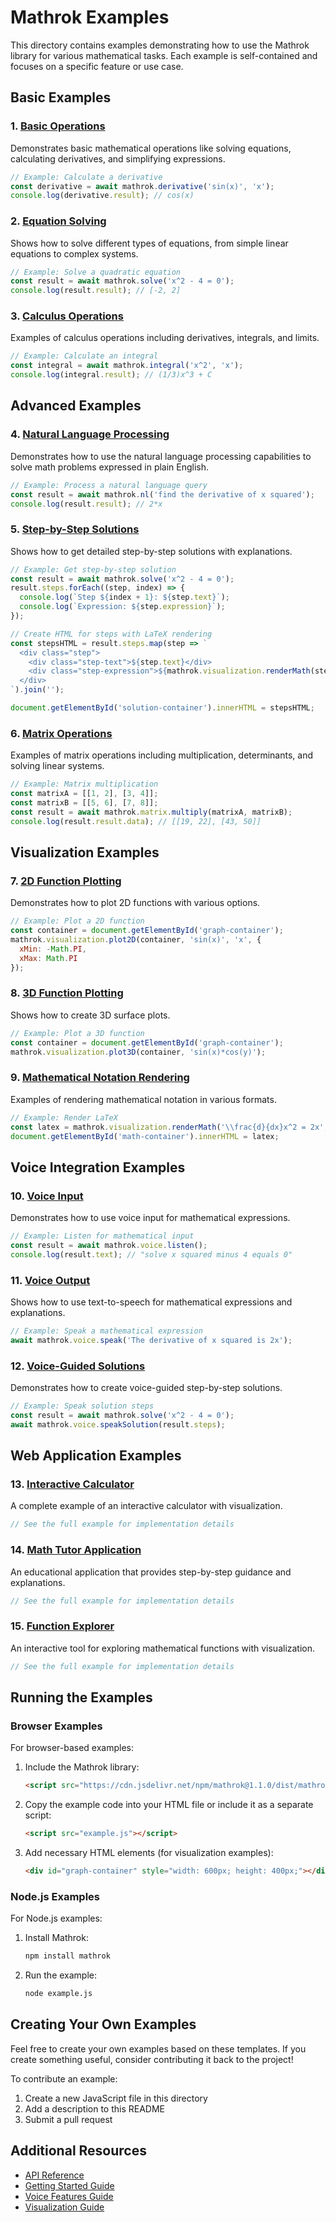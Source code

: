 # Mathrok Examples

This directory contains examples demonstrating how to use the Mathrok library for various mathematical tasks. Each example is self-contained and focuses on a specific feature or use case.

## Basic Examples

### 1. [Basic Operations](./basic-operations.js)

Demonstrates basic mathematical operations like solving equations, calculating derivatives, and simplifying expressions.

```javascript
// Example: Calculate a derivative
const derivative = await mathrok.derivative('sin(x)', 'x');
console.log(derivative.result); // cos(x)
```

### 2. [Equation Solving](./equation-solving.js)

Shows how to solve different types of equations, from simple linear equations to complex systems.

```javascript
// Example: Solve a quadratic equation
const result = await mathrok.solve('x^2 - 4 = 0');
console.log(result.result); // [-2, 2]
```

### 3. [Calculus Operations](./calculus-operations.js)

Examples of calculus operations including derivatives, integrals, and limits.

```javascript
// Example: Calculate an integral
const integral = await mathrok.integral('x^2', 'x');
console.log(integral.result); // (1/3)x^3 + C
```

## Advanced Examples

### 4. [Natural Language Processing](./natural-language.js)

Demonstrates how to use the natural language processing capabilities to solve math problems expressed in plain English.

```javascript
// Example: Process a natural language query
const result = await mathrok.nl('find the derivative of x squared');
console.log(result.result); // 2*x
```

### 5. [Step-by-Step Solutions](./step-by-step.js)

Shows how to get detailed step-by-step solutions with explanations.

```javascript
// Example: Get step-by-step solution
const result = await mathrok.solve('x^2 - 4 = 0');
result.steps.forEach((step, index) => {
  console.log(`Step ${index + 1}: ${step.text}`);
  console.log(`Expression: ${step.expression}`);
});

// Create HTML for steps with LaTeX rendering
const stepsHTML = result.steps.map(step => `
  <div class="step">
    <div class="step-text">${step.text}</div>
    <div class="step-expression">${mathrok.visualization.renderMath(step.expression, 'latex', true)}</div>
  </div>
`).join('');

document.getElementById('solution-container').innerHTML = stepsHTML;
```

### 6. [Matrix Operations](./matrix-operations.js)

Examples of matrix operations including multiplication, determinants, and solving linear systems.

```javascript
// Example: Matrix multiplication
const matrixA = [[1, 2], [3, 4]];
const matrixB = [[5, 6], [7, 8]];
const result = await mathrok.matrix.multiply(matrixA, matrixB);
console.log(result.result.data); // [[19, 22], [43, 50]]
```

## Visualization Examples

### 7. [2D Function Plotting](./2d-plotting.js)

Demonstrates how to plot 2D functions with various options.

```javascript
// Example: Plot a 2D function
const container = document.getElementById('graph-container');
mathrok.visualization.plot2D(container, 'sin(x)', 'x', {
  xMin: -Math.PI,
  xMax: Math.PI
});
```

### 8. [3D Function Plotting](./3d-plotting.js)

Shows how to create 3D surface plots.

```javascript
// Example: Plot a 3D function
const container = document.getElementById('graph-container');
mathrok.visualization.plot3D(container, 'sin(x)*cos(y)');
```

### 9. [Mathematical Notation Rendering](./math-rendering.js)

Examples of rendering mathematical notation in various formats.

```javascript
// Example: Render LaTeX
const latex = mathrok.visualization.renderMath('\\frac{d}{dx}x^2 = 2x', 'latex', true);
document.getElementById('math-container').innerHTML = latex;
```

## Voice Integration Examples

### 10. [Voice Input](./voice-input.js)

Demonstrates how to use voice input for mathematical expressions.

```javascript
// Example: Listen for mathematical input
const result = await mathrok.voice.listen();
console.log(result.text); // "solve x squared minus 4 equals 0"
```

### 11. [Voice Output](./voice-output.js)

Shows how to use text-to-speech for mathematical expressions and explanations.

```javascript
// Example: Speak a mathematical expression
await mathrok.voice.speak('The derivative of x squared is 2x');
```

### 12. [Voice-Guided Solutions](./voice-guided-solutions.js)

Demonstrates how to create voice-guided step-by-step solutions.

```javascript
// Example: Speak solution steps
const result = await mathrok.solve('x^2 - 4 = 0');
await mathrok.voice.speakSolution(result.steps);
```

## Web Application Examples

### 13. [Interactive Calculator](./interactive-calculator.js)

A complete example of an interactive calculator with visualization.

```javascript
// See the full example for implementation details
```

### 14. [Math Tutor Application](./math-tutor.js)

An educational application that provides step-by-step guidance and explanations.

```javascript
// See the full example for implementation details
```

### 15. [Function Explorer](./function-explorer.js)

An interactive tool for exploring mathematical functions with visualization.

```javascript
// See the full example for implementation details
```

## Running the Examples

### Browser Examples

For browser-based examples:

1. Include the Mathrok library:
   ```html
   <script src="https://cdn.jsdelivr.net/npm/mathrok@1.1.0/dist/mathrok.umd.js"></script>
   ```

2. Copy the example code into your HTML file or include it as a separate script:
   ```html
   <script src="example.js"></script>
   ```

3. Add necessary HTML elements (for visualization examples):
   ```html
   <div id="graph-container" style="width: 600px; height: 400px;"></div>
   ```

### Node.js Examples

For Node.js examples:

1. Install Mathrok:
   ```bash
   npm install mathrok
   ```

2. Run the example:
   ```bash
   node example.js
   ```

## Creating Your Own Examples

Feel free to create your own examples based on these templates. If you create something useful, consider contributing it back to the project!

To contribute an example:

1. Create a new JavaScript file in this directory
2. Add a description to this README
3. Submit a pull request

## Additional Resources

- [API Reference](/docs/api/API_REFERENCE.md)
- [Getting Started Guide](/docs/guides/GETTING_STARTED.md)
- [Voice Features Guide](/docs/guides/VOICE_FEATURES.md)
- [Visualization Guide](/docs/guides/VISUALIZATION.md)